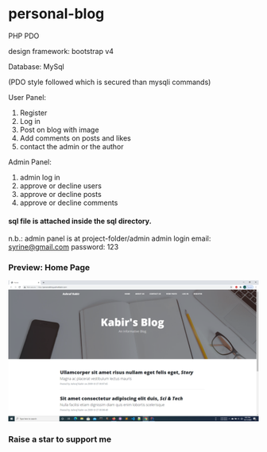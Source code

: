 # personal-blog
 
 PHP PDO
 
 design framework: bootstrap v4
 
 Database: MySql
 
 (PDO style followed which is secured than mysqli commands)
  
 User Panel:
 1. Register
 2. Log in
 3. Post on blog with image
 4. Add comments on posts and likes
 5. contact the admin or the author
 
 Admin Panel:
 1. admin log in
 2. approve or decline users
 3. approve or decline posts
 4. approve or decline comments


#### sql file is attached inside the sql directory.

n.b.: admin panel is at project-folder/admin
admin login
email: syrine@gmail.com
password: 123

### Preview: Home Page

![Homepage preview](https://github.com/ashraf-kabir/personal-blog/blob/master/personal-blog-home-preview.png)

### Raise a star to support me
